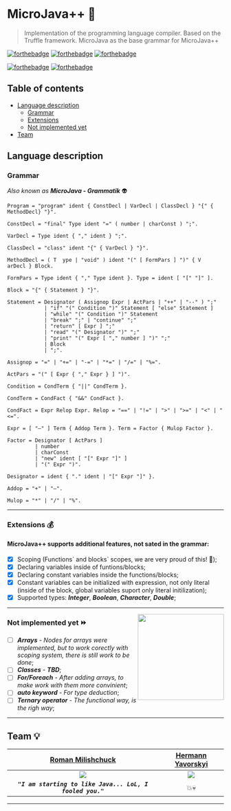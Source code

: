 # MicroJava++ :penguin:
> Implementation of the programming language compiler. Based on the Truffle framework. MicroJava as the base grammar for MicroJava++

[![forthebadge](https://forthebadge.com/images/badges/made-with-java.svg)](https://forthebadge.com)
[![forthebadge](https://forthebadge.com/images/badges/built-with-science.svg)](https://forthebadge.com)
[![forthebadge](https://forthebadge.com/images/badges/built-with-resentment.svg)](https://forthebadge.com)

[![forthebadge](https://forthebadge.com/images/badges/pretty-risque.svg)](https://forthebadge.com)
[![forthebadge](https://forthebadge.com/images/badges/you-didnt-ask-for-this.svg)](https://forthebadge.com)

## Table of contents
 - [Language description](#language-description)
   - [Grammar](#grammar)
   - [Extensions](#extensions-moneybag)
   - [Not implemented yet](#not-implemented-yet-fast_forward)
 - [Team](#team-bulb)
 
## Language description
 ### Grammar
 *Also known as __MicroJava - Grammatik__* :alien:
 ```
 Program = "​program​" ​ident​ ​{ ​ConstDecl ​| ​VarDecl ​| ​ClassDecl ​} "​{​" ​{​MethodDecl​}​ "​}​". 
 
 ConstDecl = "​final​" ​Type​ ​ident​ "​=​" ​( ​number ​| ​charConst ​)​ "​;​". 
 
 VarDecl = Type​ ​ident​ ​{ ​"​,​" ​ident ​}​ "​;​". 

 ClassDecl = "​class​" ​ident​ "​{​" ​{ ​VarDecl ​} ​"​}​". 
 
 MethodDecl = ( T ​ ype ​| ​"​void​" ​)​ ​ident​ "​(​" ​[ ​FormPars ​]​ "​)​" { V ​ arDecl ​}​ ​Block​. 
 
 FormPars = Type​ ​ident​ ​{ ​"​,​" ​Type​ ​ident ​}​. Type = ident​ ​[ ​"​[​" "​]​" ​]​. 
 
 Block = "​{​" ​{ ​Statement ​}​ "​}​". 
 
 Statement = Designator​ ​( ​Assignop​ ​Expr ​|​ ​ActPars​ ​| ​"​++​" ​| ​"​--​" ​)​ "​;​" 
             | "​if​" "​(​" ​Condition​ "​)​" ​Statement​ ​[ ​"​else​" ​Statement ​] 
             | "​while​" "​(​" ​Condition​ "​)​" ​Statement 
             | "​break​" "​;​" | "​continue​" "​;​" 
             | "​return​" ​[ ​Expr ​]​ "​;​" 
             | "​read​" "​(​" ​Designator​ "​)​" "​;​" 
             | "​print​" "​(​" ​Expr​ ​[ ​"​,​" ​number ​]​ "​)​" "​;​" 
             | Block 
             | "​;​". 
 
 Assignop = "​=​" ​| ​"​+=​" ​| ​"​-=​" ​| ​"​*=​" ​| ​"​/=​" ​| ​"​%=​". 
 
 ActPars = "​(​" ​[ ​Expr ​{ ​"​,​" ​Expr ​} ] ​"​)​". 
 
 Condition = CondTerm​ ​{ ​"​||​" ​CondTerm ​}​. 
 
 CondTerm = CondFact​ ​{ ​"​&&​" ​CondFact ​}​. 
 
 CondFact = Expr​ ​Relop​ ​Expr​. Relop = "​==​" ​| ​"​!=​" ​| ​"​>​" ​| ​"​>=​" ​| ​"​<​" ​| ​"​<=​". 
 
 Expr = [ ​"​–​" ​]​ ​Term​ ​{ ​Addop​ ​Term ​}​. Term = Factor​ ​{ ​Mulop​ ​Factor ​}​. 
 
 Factor = Designator​ ​[ ​ActPars ​] 
          | number 
          | charConst 
          | "​new​" ​ident​ ​[ ​"​[​" ​Expr​ "​]​" ​]
          | "​(​" ​Expr​ "​)​". 
          
 Designator = ident​ ​{ ​"​.​" ​ident ​| ​"​[​" ​Expr​ "​]​" ​}​.
 
 Addop = "​+​" ​| ​"​–​". 
 
 Mulop = "​*​" ​| ​"​/​" ​| ​"​%​". 
 ```
 ---
  ### Extensions :moneybag:
  #### MicroJava++ supports additional features, not sated in the grammar:
  - [x] Scoping (Functions\` and blocks\` scopes, we are very proud of this! :raised_hands:);
  - [x] Declaring variables inside of funtions/blocks;
  - [x] Declaring constant variables inside the functions/blocks;
  - [x] Constant variables can be initialized with expression, not only literal (inside of the block, global variables suport only literal initilization);
  - [x] Supported types: __*Integer*__, __*Boolean*__, __*Character*__, __*Double*__;
  ---
  
  <img align="right" src="https://external-preview.redd.it/YUekcxC1fM0eptolWQcUNwJmEJSDnBrBHIrYEyuR_9M.jpg?width=216&crop=smart&auto=webp&s=9581d79964d1b7de50680d5e6ce652c56632a486" height="200">
 
 ### Not implemented yet :fast_forward:
  
  - [ ] __*Arrays*__ *- Nodes for arrays were implemented, but to work corectly with scoping system, there is still work to be done*;
  - [ ] __*Classes*__ - __*TBD*__;
  - [ ] __*For/Foreach*__ - *After adding arrays, to make work with them more convinient*;
  - [ ] __*auto keyword*__ - *For type deduction*;
  - [ ] __*Ternary operator*__ - *The functional way, is the righ way*;
  
  ---
  ## Team :bulb:
  | [Roman Milishchuck](https://github.com/RomanMilishchuk) | [Hermann Yavorskyi](https://github.com/wardady) |
  | :---: | :---: |
  | <img src="https://i.imgur.com/FtFe4GD.gif"> | <img src="https://66.media.tumblr.com/dd21357585350785d3aa72c2306f1bbf/tumblr_osmh86FMB41qehrvso2_500.gifv"> |
|  __*` "I am starting to like Java... LoL, I fooled you." `*__ |  :boom::skull:  |

---
